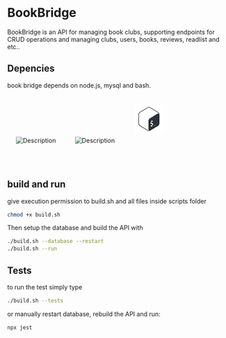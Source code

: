 # BookBridge

BookBridge is an API for managing book clubs, supporting endpoints for CRUD operations and managing clubs, users, books, reviews, readlist and etc..

## Depencies

book bridge depends on node.js, mysql and bash.

<div style="display:inline-block;">
    <img src="https://static-00.iconduck.com/assets.00/node-js-icon-454x512-nztofx17.png" alt="Description" style="margin: 20px; width:60px; height: 60px; box-shadow: 5px 5px 10px \#888;">
    <img src="https://png.pngtree.com/png-clipart/20230813/original/pngtree-vector-illustration-of-major-database-format-icon-for-mysql-colorful-vector-picture-image_10582562.png" alt="Description" style="margin: 20px; width:60px; height: 60px; box-shadow: 5px 5px 10px \#888;">
    <img src="https://github.com/gabriel-ferreira-da-silva/gabriel-ferreira-da-silva/blob/main/bash.png?raw=true" alt="Description" style="width:70px; height: 70px;margin: 20px;  box-shadow: 5px 5px 10px \#888;">



​    

## build and run

give execution permission to build.sh and all files inside scripts folder

```bash
chmod +x build.sh
```

Then setup the database and build the API with 

```bash
./build.sh --database --restart
./build.sh --run
```

## Tests

to run the test simply type

```bash
./build.sh --tests
```

or manually restart database, rebuild the API and run:

```bash
npx jest
```
